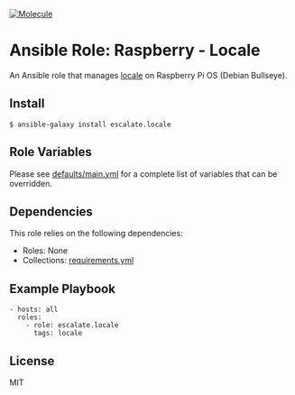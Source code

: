 [![Molecule](https://github.com/escalate/ansible-raspberry-locale/actions/workflows/molecule.yml/badge.svg?branch=master&event=push)](https://github.com/escalate/ansible-raspberry-locale/actions/workflows/molecule.yml)

# Ansible Role: Raspberry - Locale

An Ansible role that manages [locale](https://wiki.debian.org/Locale) on Raspberry Pi OS (Debian Bullseye).

## Install

```
$ ansible-galaxy install escalate.locale
```

## Role Variables

Please see [defaults/main.yml](https://github.com/escalate/ansible-raspberry-locale/blob/master/defaults/main.yml) for a complete list of variables that can be overridden.

## Dependencies

This role relies on the following dependencies:

* Roles: None
* Collections: [requirements.yml](https://github.com/escalate/ansible-raspberry-locale/blob/master/requirements.yml)

## Example Playbook

```
- hosts: all
  roles:
    - role: escalate.locale
      tags: locale
```

## License

MIT
